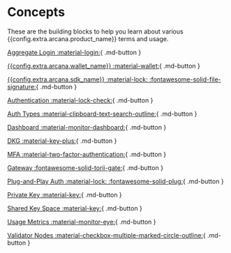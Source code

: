 # Concepts

These are the building blocks to help you learn about various {{config.extra.arcana.product_name}} terms and usage.

[Aggregate Login :material-login:](authtype/aggregatelogin.md){ .md-button }

[{{config.extra.arcana.wallet_name}} :material-wallet:](anwallet/index.md){ .md-button }

[{{config.extra.arcana.sdk_name}} :material-lock: :fontawesome-solid-file-signature:](authsdk.md){ .md-button }

[Authentication :material-lock-check:](authtype/arcanaauth.md){ .md-button }

[Auth Types :material-clipboard-text-search-outline:](authtype/index.md){ .md-button }

[Dashboard :material-monitor-dashboard:](dashboard.md){ .md-button }

[DKG :material-key-plus:](dkg/index.md){ .md-button }

[MFA :material-two-factor-authentication:](mfa.md){ .md-button }

[Gateway :fontawesome-solid-torii-gate:](gateway_nodes.md){ .md-button }

[Plug-and-Play Auth :material-lock: :fontawesome-solid-plug:](plugnplayauth.md){ .md-button }

[Private Key :material-key:](privatekey.md){ .md-button }

[Shared Key Space :material-key:](sharedkeys.md){ .md-button }

[Usage Metrics :material-monitor-eye:](usage_metrics.md){ .md-button }

[Validator Nodes :material-checkbox-multiple-marked-circle-outline:](validator_nodes.md){ .md-button }